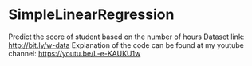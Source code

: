 # SimpleLinearRegression
Predict the score of student based on the number of hours
Dataset link: http://bit.ly/w-data
Explanation of the code can be found at my youtube channel: https://youtu.be/L-e-KAUKU1w
